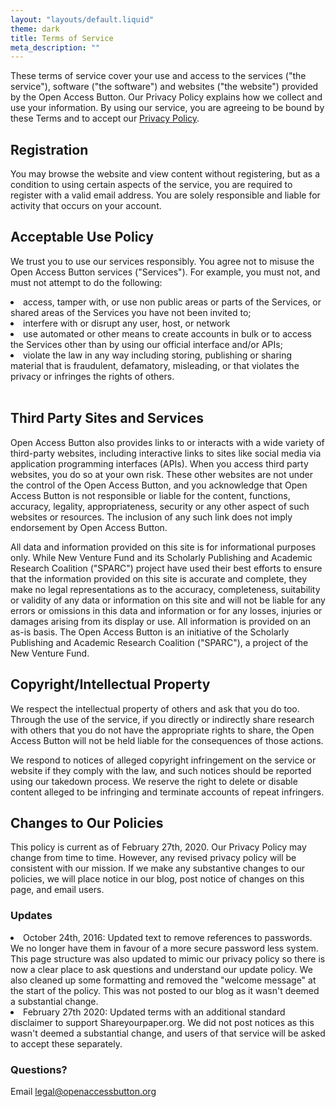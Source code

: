 ```yaml
---
layout: "layouts/default.liquid"
theme: dark
title: Terms of Service
meta_description: ""
---
```


These terms of service cover your use and access to the services ("the service"), software ("the software") and websites ("the website") provided by the Open Access Button. Our Privacy Policy explains how we collect and use your information. By using our service, you are agreeing to be bound by these Terms and to accept our [Privacy Policy](/privacy).

## Registration

You may browse the website and view content without registering, but as a condition to using certain aspects of the service, you are required to register with a valid email address. You are solely responsible and liable for activity that occurs on your account.

## Acceptable Use Policy

We trust you to use our services responsibly. You agree not to misuse the Open Access Button services ("Services"). For example, you must not, and must not attempt to do the following:

<li>access, tamper with, or use non public areas or parts of the Services, or shared areas of the Services you have not been invited to;</li>

<li>interfere with or disrupt any user, host, or network</li>

<li>use automated or other means to create accounts in bulk or to access the Services other than by using our official interface and/or APIs;</li>

<li>violate the law in any way including storing, publishing or sharing material that is fraudulent, defamatory, misleading, or that violates the privacy or infringes the rights of others.</li>
<br/>

## Third Party Sites and Services

Open Access Button also provides links to or interacts with a wide variety of third-party websites, including interactive links to sites like social media via application programming interfaces (APIs). When you access third party websites, you do so at your own risk. These other websites are not under the control of the Open Access Button, and you acknowledge that Open Access Button is not responsible or liable for the content, functions, accuracy, legality, appropriateness, security or any other aspect of such websites or resources. The inclusion of any such link does not imply endorsement by Open Access Button.

All data and information provided on this site is for informational purposes only. While New Venture Fund and its Scholarly Publishing and Academic Research Coalition ("SPARC") project have used their best efforts to ensure that the information provided on this site is accurate and complete, they make no legal representations as to the accuracy, completeness, suitability or validity of any data or information on this site and will not be liable for any errors or omissions in this data and information or for any losses, injuries or damages arising from its display or use. All information is provided on an as-is basis. The Open Access Button is an initiative of the Scholarly Publishing and Academic Research
Coalition ("SPARC"), a project of the New Venture Fund.

## Copyright/Intellectual Property

We respect the intellectual property of others and ask that you do too. Through the use of the service, if you directly or indirectly share research with others that you do not have the appropriate rights to share, the Open Access Button will not be held liable for the consequences of those actions.

We respond to notices of alleged copyright infringement on the service or website if they comply with the law, and such notices should be reported using our takedown process. We reserve the right to delete or disable content alleged to be infringing and terminate accounts of repeat infringers.

## Changes to Our Policies

This policy is current as of February 27th, 2020. Our Privacy Policy may change from time to time. However, any revised privacy policy will be consistent with our mission. If we make any substantive changes to our policies, we will place notice in our blog, post notice of changes on this page, and email users.

### Updates

<li>October 24th, 2016: Updated text to remove references to passwords. We no longer have them in favour of a more secure password less system. This page structure was also updated to mimic our privacy policy so there is now a clear place to ask questions and understand our update policy. We also cleaned up some formatting and removed the "welcome message" at the start of the policy. This was not posted to our blog as it wasn't deemed a substantial change.</li>

<li>February 27th 2020: Updated terms with an additional standard disclaimer to support Shareyourpaper.org. We did not post notices as this wasn't deemed a substantial change, and users of that service will be asked to accept these separately.</li>

### Questions?

Email [legal@openaccessbutton.org](mailto:legal@openaccessbutton.org)
